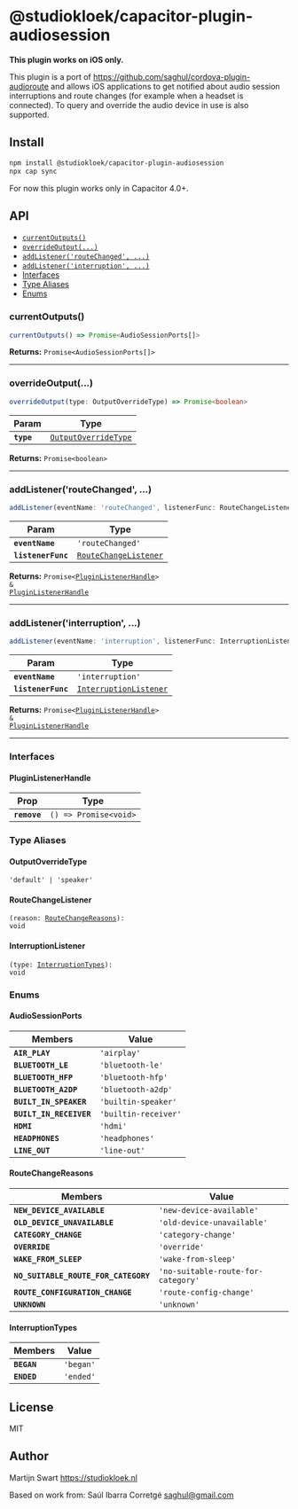 # @studiokloek/capacitor-plugin-audiosession

**This plugin works on iOS only.**

This plugin is a port of <https://github.com/saghul/cordova-plugin-audioroute> and allows iOS applications to get notified about audio session interruptions and route changes (for example when a headset is connected). To query and override the audio device in use is also supported.

## Install

```bash
npm install @studiokloek/capacitor-plugin-audiosession
npx cap sync
```

For now this plugin works only in Capacitor 4.0+.

## API

<docgen-index>

* [`currentOutputs()`](#currentoutputs)
* [`overrideOutput(...)`](#overrideoutput)
* [`addListener('routeChanged', ...)`](#addlistenerroutechanged)
* [`addListener('interruption', ...)`](#addlistenerinterruption)
* [Interfaces](#interfaces)
* [Type Aliases](#type-aliases)
* [Enums](#enums)

</docgen-index>

<docgen-api>
<!--Update the source file JSDoc comments and rerun docgen to update the docs below-->

### currentOutputs()

```typescript
currentOutputs() => Promise<AudioSessionPorts[]>
```

**Returns:** <code>Promise&lt;AudioSessionPorts[]&gt;</code>

--------------------


### overrideOutput(...)

```typescript
overrideOutput(type: OutputOverrideType) => Promise<boolean>
```

| Param      | Type                                                              |
| ---------- | ----------------------------------------------------------------- |
| **`type`** | <code><a href="#outputoverridetype">OutputOverrideType</a></code> |

**Returns:** <code>Promise&lt;boolean&gt;</code>

--------------------


### addListener('routeChanged', ...)

```typescript
addListener(eventName: 'routeChanged', listenerFunc: RouteChangeListener) => Promise<PluginListenerHandle> & PluginListenerHandle
```

| Param              | Type                                                                |
| ------------------ | ------------------------------------------------------------------- |
| **`eventName`**    | <code>'routeChanged'</code>                                         |
| **`listenerFunc`** | <code><a href="#routechangelistener">RouteChangeListener</a></code> |

**Returns:** <code>Promise&lt;<a href="#pluginlistenerhandle">PluginListenerHandle</a>&gt; & <a href="#pluginlistenerhandle">PluginListenerHandle</a></code>

--------------------


### addListener('interruption', ...)

```typescript
addListener(eventName: 'interruption', listenerFunc: InterruptionListener) => Promise<PluginListenerHandle> & PluginListenerHandle
```

| Param              | Type                                                                  |
| ------------------ | --------------------------------------------------------------------- |
| **`eventName`**    | <code>'interruption'</code>                                           |
| **`listenerFunc`** | <code><a href="#interruptionlistener">InterruptionListener</a></code> |

**Returns:** <code>Promise&lt;<a href="#pluginlistenerhandle">PluginListenerHandle</a>&gt; & <a href="#pluginlistenerhandle">PluginListenerHandle</a></code>

--------------------


### Interfaces


#### PluginListenerHandle

| Prop         | Type                                      |
| ------------ | ----------------------------------------- |
| **`remove`** | <code>() =&gt; Promise&lt;void&gt;</code> |


### Type Aliases


#### OutputOverrideType

<code>'default' | 'speaker'</code>


#### RouteChangeListener

<code>(reason: <a href="#routechangereasons">RouteChangeReasons</a>): void</code>


#### InterruptionListener

<code>(type: <a href="#interruptiontypes">InterruptionTypes</a>): void</code>


### Enums


#### AudioSessionPorts

| Members                 | Value                           |
| ----------------------- | ------------------------------- |
| **`AIR_PLAY`**          | <code>'airplay'</code>          |
| **`BLUETOOTH_LE`**      | <code>'bluetooth-le'</code>     |
| **`BLUETOOTH_HFP`**     | <code>'bluetooth-hfp'</code>    |
| **`BLUETOOTH_A2DP`**    | <code>'bluetooth-a2dp'</code>   |
| **`BUILT_IN_SPEAKER`**  | <code>'builtin-speaker'</code>  |
| **`BUILT_IN_RECEIVER`** | <code>'builtin-receiver'</code> |
| **`HDMI`**              | <code>'hdmi'</code>             |
| **`HEADPHONES`**        | <code>'headphones'</code>       |
| **`LINE_OUT`**          | <code>'line-out'</code>         |


#### RouteChangeReasons

| Members                              | Value                                         |
| ------------------------------------ | --------------------------------------------- |
| **`NEW_DEVICE_AVAILABLE`**           | <code>'new-device-available'</code>           |
| **`OLD_DEVICE_UNAVAILABLE`**         | <code>'old-device-unavailable'</code>         |
| **`CATEGORY_CHANGE`**                | <code>'category-change'</code>                |
| **`OVERRIDE`**                       | <code>'override'</code>                       |
| **`WAKE_FROM_SLEEP`**                | <code>'wake-from-sleep'</code>                |
| **`NO_SUITABLE_ROUTE_FOR_CATEGORY`** | <code>'no-suitable-route-for-category'</code> |
| **`ROUTE_CONFIGURATION_CHANGE`**     | <code>'route-config-change'</code>            |
| **`UNKNOWN`**                        | <code>'unknown'</code>                        |


#### InterruptionTypes

| Members     | Value                |
| ----------- | -------------------- |
| **`BEGAN`** | <code>'began'</code> |
| **`ENDED`** | <code>'ended'</code> |

</docgen-api>

## License

MIT

## Author

Martijn Swart <https://studiokloek.nl>

Based on work from: Saúl Ibarra Corretgé <saghul@gmail.com>
